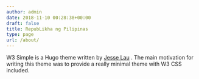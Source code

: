 ```yaml
---
author: admin
date: 2018-11-10 00:28:38+00:00
draft: false
title: RepubLikha ng Pilipinas
type: page
url: /about/
---
```


  
  
W3 Simple is a Hugo theme written by [Jesse Lau](https://jesselau.com/) . The main motivation for writing this theme was to provide a really minimal theme with W3 CSS included.
